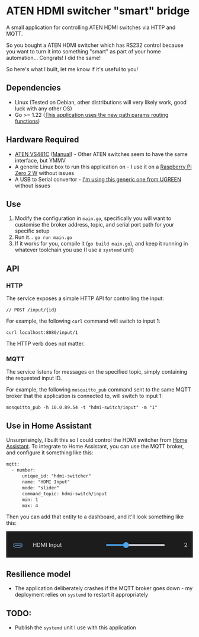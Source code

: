# ATEN HDMI switcher "smart" bridge

A small application for controlling ATEN HDMI switches via HTTP and MQTT.

So you bought a ATEN HDMI switcher which has RS232 control because you want to turn it into something "smart" as part of your home automation... Congrats! I did the same!

So here's what I built, let me know if it's useful to you!

## Dependencies
* Linux (Tested on Debian, other distributions will very likely work, good luck with any other OS)
* Go >= 1.22 ([This application uses the new path params routing functions](https://www.willem.dev/articles/url-path-parameters-in-routes/))

## Hardware Required
* [ATEN VS481C](https://www.aten.com/gb/en/products/professional-audiovideo/video-switches/vs481c/) ([Manual](https://assets.aten.com/product/manual/vs481c_um_w_2021-06-10.pdf)) - Other ATEN switches seem to have the same interface, but YMMV
* A generic Linux box to run this application on - I use it on a [Raspberry Pi Zero 2 W](https://www.raspberrypi.com/products/raspberry-pi-zero-2-w/) without issues
* A USB to Serial convertor - [I'm using this generic one from UGREEN](https://www.amazon.co.uk/dp/B00QUZY4UG) without issues

## Use
1) Modify the configuration in `main.go`, specifically you will want to customise the broker address, topic, and serial port path for your specific setup
2) Run it... `go run main.go`
3) If it works for you, compile it (`go build main.go`), and keep it running in whatever toolchain you use (I use a `systemd` unit)

## API

### HTTP

The service exposes a simple HTTP API for controlling the input:

```
// POST /input/{id}
```

For example, the following `curl` command will switch to input 1: 
```
curl localhost:8080/input/1
```

The HTTP verb does not matter.

### MQTT

The service listens for messages on the specified topic, simply containing the requested input ID.

For example, the following `mosquitto_pub` command sent to the same MQTT broker that the application is connected to, will switch to input 1:

```
mosquitto_pub -h 10.0.89.54 -t "hdmi-switch/input" -m "1"
```

## Use in Home Assistant

Unsurprisingly, I built this so I could control the HDMI switcher from [Home Assistant](https://www.home-assistant.io/). To integrate to Home Assistant, you can use the MQTT broker, and configure it something like this:

```
mqtt:
  - number:
      unique_id: "hdmi-switcher"
      name: "HDMI Input"
      mode: "slider"
      command_topic: hdmi-switch/input
      min: 1
      max: 4
```

Then you can add that entity to a dashboard, and it'll look something like this:

![Screenshot of HDMI input in Home Assistant](ha-screenshot.png)

## Resilience model
* The application deliberately crashes if the MQTT broker goes down - my deployment relies on `systemd` to restart it appropriately

## TODO: 
* Publish the `systemd` unit I use with this application
